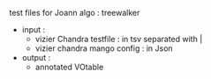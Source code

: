   test files for Joann algo : treewalker 
  - input :
      * vizier Chandra testfile : in tsv separated with |
      * vizier chandra mango config : in Json 
   - output : 
      * annotated VOtable 

